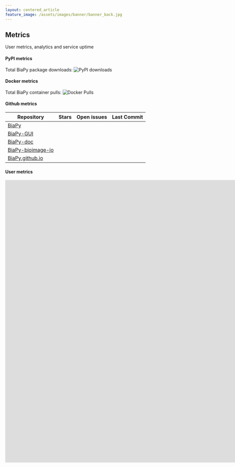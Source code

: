 ```yaml
---
layout: centered_article
feature_image: /assets/images/banner/banner_back.jpg
---
```


## Metrics

User metrics, analytics and service uptime

#### PyPI metrics 

<p class="metric-text">Total BiaPy package downloads: <img src="https://img.shields.io/pypi/dm/biapy.svg?label=Downloads" alt="PyPI downloads"></p>

<!-- #### GUI metrics 
#### Notebooks metrics  -->

#### Docker metrics 

<p class="metric-text">Total BiaPy container pulls: <img src="https://img.shields.io/docker/pulls/biapyx/biapy" alt="Docker Pulls"></p>

#### Github metrics 

<table id="td-content">
    <thead><tr><th>Repository</th><th>Stars</th><th>Open issues</th><th>Last Commit</th></tr></thead>
    <tbody>
        <tr>
            <td>
                <a href="https://github.com/BiaPyX/BiaPy">BiaPy</a>
            </td>
            <td>
                <img src="https://img.shields.io/github/stars/BiaPyX/BiaPy" alt="">
            </td>
            <td>
                <img src="https://img.shields.io/github/issues-raw/BiaPyX/BiaPy" alt="">
            </td>
            <td>
                <img src="https://img.shields.io/github/last-commit/BiaPyX/BiaPy" alt="">
            </td>
        </tr>
        <tr>
            <td>
                <a href="https://github.com/BiaPyX/BiaPy-GUI">BiaPy-GUI</a>
            </td>
            <td>
                <img src="https://img.shields.io/github/stars/BiaPyX/BiaPy-GUI" alt="">
            </td>
            <td>
                <img src="https://img.shields.io/github/issues-raw/BiaPyX/BiaPy-GUI" alt="">
            </td>
            <td>
                <img src="https://img.shields.io/github/last-commit/BiaPyX/BiaPy-GUI" alt="">
            </td>
        </tr>
        <tr>
            <td>
                <a href="https://github.com/BiaPyX/BiaPy-doc">BiaPy-doc</a>
            </td>
            <td>
                <img src="https://img.shields.io/github/stars/BiaPyX/BiaPy-doc" alt="">
            </td>
            <td>
                <img src="https://img.shields.io/github/issues-raw/BiaPyX/BiaPy-doc" alt="">
            </td>
            <td>
                <img src="https://img.shields.io/github/last-commit/BiaPyX/BiaPy-doc" alt="">
            </td>
        </tr>
        <tr>
            <td>
                <a href="https://github.com/BiaPyX/BiaPy-bioimage-io">BiaPy-bioimage-io</a>
            </td>
            <td>
                <img src="https://img.shields.io/github/stars/BiaPyX/BiaPy-bioimage-io" alt="">
            </td>
            <td>
                <img src="https://img.shields.io/github/issues-raw/BiaPyX/BiaPy-bioimage-io" alt="">
            </td>
            <td>
                <img src="https://img.shields.io/github/last-commit/BiaPyX/BiaPy-bioimage-io" alt="">
            </td>
        </tr>
        <tr>
            <td>
                <a href="https://github.com/BiaPyX/BiaPy.github.io">BiaPy.github.io</a>
            </td>
            <td>
                <img src="https://img.shields.io/github/stars/BiaPyX/BiaPy.github.io" alt="">
            </td>
            <td>
                <img src="https://img.shields.io/github/issues-raw/BiaPyX/BiaPy.github.io" alt="">
            </td>
            <td>
                <img src="https://img.shields.io/github/last-commit/BiaPyX/BiaPy.github.io" alt="">
            </td>
        </tr>
    </tbody>
</table>

#### User metrics 

<iframe class="last_item" width="1920" height="900" src="https://lookerstudio.google.com/embed/reporting/cc158ce7-efc6-4c13-a8a1-3cbbbe60a146/page/7floD" frameborder="0" style="border:0" allowfullscreen scrolling="no" sandbox="allow-storage-access-by-user-activation allow-scripts allow-same-origin allow-popups allow-popups-to-escape-sandbox"></iframe>
